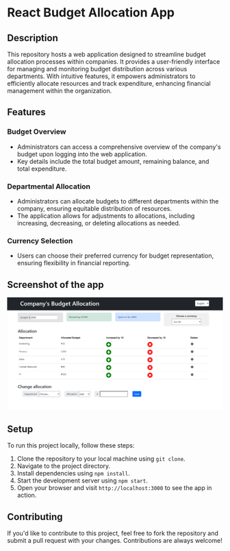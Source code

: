 # React Budget Allocation App

## Description
This repository hosts a web application designed to streamline budget allocation processes within companies. It provides a user-friendly interface for managing and monitoring budget distribution across various departments. With intuitive features, it empowers administrators to efficiently allocate resources and track expenditure, enhancing financial management within the organization.

## Features

### Budget Overview
- Administrators can access a comprehensive overview of the company's budget upon logging into the web application.
- Key details include the total budget amount, remaining balance, and total expenditure.

### Departmental Allocation
- Administrators can allocate budgets to different departments within the company, ensuring equitable distribution of resources.
- The application allows for adjustments to allocations, including increasing, decreasing, or deleting allocations as needed.

### Currency Selection
- Users can choose their preferred currency for budget representation, ensuring flexibility in financial reporting.

## Screenshot of the app
<img width="1280" alt="Code example" src="view.png">

## Setup
To run this project locally, follow these steps:

1. Clone the repository to your local machine using `git clone`.
2. Navigate to the project directory.
3. Install dependencies using `npm install`.
4. Start the development server using `npm start`.
5. Open your browser and visit `http://localhost:3000` to see the app in action.

## Contributing
If you'd like to contribute to this project, feel free to fork the repository and submit a pull request with your changes. Contributions are always welcome!


